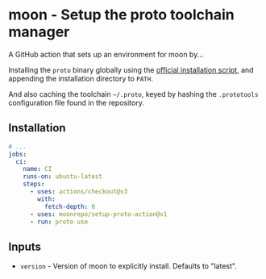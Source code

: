 # moon - Setup the proto toolchain manager

A GitHub action that sets up an environment for moon by...

Installing the `proto` binary globally using the
[official installation script](https://moonrepo.dev/docs/proto/install), and
appending the installation directory to `PATH`.

And also caching the toolchain `~/.proto`, keyed by hashing the `.prototools`
configuration file found in the repository.

## Installation

```yaml
# ...
jobs:
  ci:
    name: CI
    runs-on: ubuntu-latest
    steps:
      - uses: actions/checkout@v3
        with:
          fetch-depth: 0
      - uses: moonrepo/setup-proto-action@v1
      - run: proto use
```

## Inputs

- `version` - Version of moon to explicitly install. Defaults to "latest".
